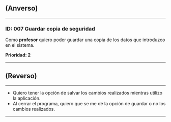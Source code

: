 ## (Anverso)
---

### **ID:** 007 **Guardar copia de seguridad**

Como **profesor** quiero poder guardar una copia de los datos que introduzco en el sistema.

__Prioridad: 2__

---

## (Reverso)

---

* Quiero tener la opción de salvar los cambios realizados mientras utilizo la aplicación.
* Al cerrar el programa, quiero que se me dé la opción de guardar o no los cambios realizados.

---
